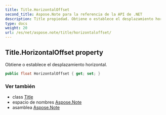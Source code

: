 ```yaml
---
title: Title.HorizontalOffset
second_title: Aspose.Note para la referencia de la API de .NET
description: Title propiedad. Obtiene o establece el desplazamiento horizontal.
type: docs
weight: 20
url: /es/net/aspose.note/title/horizontaloffset/
---
```

## Title.HorizontalOffset property

Obtiene o establece el desplazamiento horizontal.

```csharp
public float HorizontalOffset { get; set; }
```

### Ver también

* class [Title](../)
* espacio de nombres [Aspose.Note](../../title/)
* asamblea [Aspose.Note](../../../)


